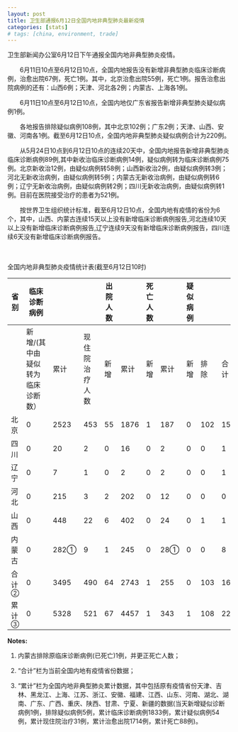 ```yaml
---
layout: post
title: 卫生部通报6月12日全国内地非典型肺炎最新疫情
categories: [stats]
# tags: [china, environment, trade]
---
```


卫生部新闻办公室6月12日下午通报全国内地非典型肺炎疫情。

　　6月11日10点至6月12日10点，全国内地报告没有新增非典型肺炎临床诊断病例，治愈出院67例，死亡1例。其中，北京治愈出院55例，死亡1例。报告治愈出院病例的还有：山西6例；天津、河北各2例；内蒙古、上海各1例。


　　6月11日10点至6月12日10点，全国内地仅广东省报告新增非典型肺炎疑似病例1例。

　　各地报告排除疑似病例108例，其中北京102例；广东2例；天津、山西、安徽、河南各1例。截至6月12日10点，全国内地非典型肺炎疑似病例合计为220例。

　　从5月24日10点到6月12日10点的连续20天中，全国内地报告新增非典型肺炎临床诊断病例89例,其中新收治临床诊断病例14例，疑似病例转为临床诊断病例75例。北京新收治12例，由疑似病例转58例；山西新收治2例，由疑似病例转3例；河北无新收治病例，由疑似病例转5例；内蒙古无新收治病例，由疑似病例转6例；辽宁无新收治病例，由疑似病例转2例；四川无新收治病例，由疑似病例转1例。目前在医院接受治疗的患者为521例。

　　按世界卫生组织统计标准，截至6月12日10点，全国内地有疫情的省份为6个，其中，山西、内蒙古连续15天以上没有新增临床诊断病例报告,河北连续10天以上没有新增临床诊断病例报告,辽宁连续9天没有新增临床诊断病例报告，四川连续6天没有新增临床诊断病例报告。

　　

全国内地非典型肺炎疫情统计表(截至6月12日10时)

| 省 别             | 临床诊断病例            |      |  | 出院人数 |      | 死亡人数 |     | 疑似病例 |     |     |
| --------------- | ----------------- | ---- | ------ | ---- | ---- | ---- | --- | ---- | --- | --- |
|                 | 新增/(其中由疑似转为临床诊断数） | 累计   | 现住院治疗人数     | 新增   | 累计   | 新增   | 累计  | 新增   | 排除  | 合计  |
| 北京              | 0                 | 2523 | 453    | 55   | 1876 | 1    | 187 | 0    | 102 | 155 |
| 四川              | 0                 | 20   | 2      | 0    | 16   | 0    | 2   | 0    | 0   | 1   |
| 辽宁              | 0                 | 7    | 1      | 0    | 2    | 0    | 2   | 0    | 0   | 1   |
| 河北              | 0                 | 215  | 3      | 2    | 202  | 0    | 12  | 0    | 0   | 0   |
| 山西              | 0                 | 448  | 22     | 6    | 402  | 0    | 24  | 0    | 1   | 1   |
| 内蒙古             | 0                 | 282① | 9      | 1    | 245  | 0    | 28① | 0    | 0   | 8   |
| 合 计<sup>②</sup> | 0                 | 3495 | 490    | 64   | 2743 | 1    | 255 | 0    | 103 | 166 |
| 累 计<sup>③</sup> | 0                 | 5328 | 521    | 67   | 4457 | 1    | 343 | 1    | 108 | 220 |




**Notes:**
1. 内蒙古排除原临床诊断病例(已死亡)1例，并更正死亡人数；

2. “合计”栏为当前全国内地有疫情省份数据；

3. “累计”栏为全国内地非典型肺炎累计数据，其中包括原有疫情省份天津、吉林、黑龙江、上海、江苏、浙江、安徽、福建、江西、山东、河南、湖北、湖南、广东、广西、重庆、陕西、甘肃、宁夏、新疆的数据(当天新增疑似诊断病例1例，排除疑似病例5例，累计临床诊断病例1833例，累计疑似病例54例，累计现住院治疗31例，累计治愈出院1714例，累计死亡88例)。
